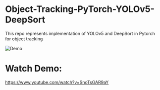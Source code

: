 # Object-Tracking-PyTorch-YOLOv5-DeepSort

This repo represents implementation of YOLOv5 and DeepSort in Pytorch for object tracking


![Demo](img.gif)


# Watch Demo:

https://www.youtube.com/watch?v=SnoTsGAR9aY
